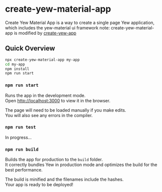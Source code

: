 # create-yew-material-app

Create Yew Material App is a way to create a single page Yew application, which includes the yew-material ui framework
note: create-yew-material-app is modified by [create-yew-app](https://github.com/jetli/create-yew-app)

## Quick Overview

```sh
npx create-yew-material-app my-app
cd my-app
npm install
npm run start
```

### `npm run start`

Runs the app in the development mode.<br>
Open [http://localhost:3000](http://localhost:3000) to view it in the browser.

The page will need to be loaded manually if you make edits.<br>
You will also see any errors in the compiler.

### `npm run test`

In progress...

### `npm run build`

Builds the app for production to the `build` folder.<br>
It correctly bundles Yew in production mode and optimizes the build for the best performance.

The build is minified and the filenames include the hashes.<br>
Your app is ready to be deployed!
